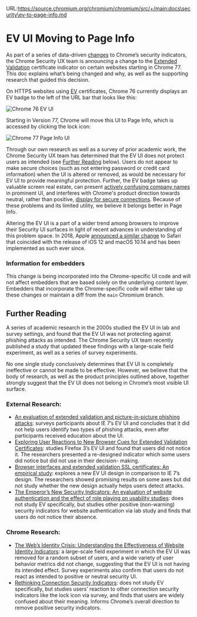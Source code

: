 URL:https://source.chromium.org/chromium/chromium/src/+/main:docs\security\ev-to-page-info.md
# EV UI Moving to Page Info

As part of a series of data-driven
[changes](https://blog.chromium.org/2018/05/evolving-chromes-security-indicators.html)
to Chrome’s security indicators, the Chrome Security UX team is announcing a
change to the
[Extended Validation](https://en.wikipedia.org/wiki/Extended_Validation_Certificate)
certificate indicator on certain websites starting in Chrome 77. This doc
explains what’s being changed and why, as well as the supporting research
that guided this decision.

On HTTPS websites using [EV](https://en.wikipedia.org/wiki/Extended_Validation_Certificate)
certificates, Chrome 76 currently displays an EV badge to the left
of the URL bar that looks like this:

![Chrome 76 EV UI](ev-to-page-info-images/chrome-76-ev-bar.png "Chrome 76 EV
UI")

Starting in Version 77, Chrome will move this UI to Page Info, which is accessed
by clicking the lock icon:

![Chrome 77 Page Info UI](ev-to-page-info-images/chrome-77-page-info.png "Chrome
77 Page Info UI")

Through our own research as well as a survey of prior academic work, the Chrome
Security UX team has determined that the EV UI does not protect users as
intended (see [Further Reading](#Further-Reading) below). Users do not appear
to make secure choices (such as not entering password or credit card
information) when the UI is altered or removed, as would be necessary for EV UI
to provide meaningful protection. Further, the EV badge takes up valuable
screen real estate, can present
[actively confusing company names](https://www.typewritten.net/writer/ev-phishing/)
in prominent UI, and interferes with Chrome's product direction towards
neutral, rather than positive,
[display for secure connections](https://blog.chromium.org/2018/05/evolving-chromes-security-indicators.html).
Because of these problems and its limited utility, we believe it belongs better
in Page Info.

Altering the EV UI is a part of a wider trend among browsers to improve their
Security UI surfaces in light of recent advances in understanding of this
problem space. In 2018, Apple
[announced a similar change](https://cabforum.org/2018/06/06/minutes-for-ca-browser-forum-f2f-meeting-44-london-6-7-june-2018/#Apple-Root-Program-Update)
to Safari that coincided with the release of iOS 12 and macOS 10.14 and has
been implemented as such ever since.

### Information for embedders

This change is being incorporated into the Chrome-specific UI code and will not
affect embedders that are based solely on the underlying content layer.
Embedders that incorporate the Chrome-specific code will either take up these
changes or maintain a diff from the `main` Chromium branch.


## Further Reading

A series of academic research in the 2000s studied the EV UI in lab and survey
settings, and found that the EV UI was not protecting against phishing attacks
as intended. The Chrome Security UX team recently published a study that updated
these findings with a large-scale field experiment, as well as a series of
survey experiments.

No one single study conclusively determines that EV UI is completely ineffective
or cannot be made to be effective. However, we believe that the body of
research, as well as the product principles outlined above, together strongly
suggest that the EV UI does not belong in Chrome’s most visible UI surface.

### External Research:

*   [An evaluation of extended validation and picture-in-picture phishing attacks](https://www.adambarth.com/papers/2007/jackson-simon-tan-barth.pdf):
	surveys participants about IE 7’s EV UI and concludes that it did not help
    	users identify two types of phishing attacks, even after participants
    	received education about the UI.
*   [Exploring User Reactions to New Browser Cues for Extended Validation Certificates](http://citeseerx.ist.psu.edu/viewdoc/download?doi=10.1.1.543.2117&rep=rep1&type=pdf):
	studies Firefox 3’s EV UI and found
	that users did not notice it. The researchers presented a re-designed
	indicator which some users did notice but did not use in their decision-
	making.
*   [Browser interfaces and extended validation SSL certificates: An empirical study](http://people.scs.carleton.ca/~paulv/papers/ccsw09.pdf):
	explores a new EV UI design in comparison to IE 7’s design. The researchers
	showed promising results on some axes but did not study whether the new
	design actually helps users detect attacks.
*   [The Emperor’s New Security Indicators: An evaluation of website authentication and the effect of role playing on usability studies](http://andyozment.com/papers/emperor.pdf):
	does not study EV specifically, but studies other positive (non-warning)
	security indicators for website authentication via lab study and finds that
	users do not notice their absence.

### Chrome Research:

*   [The Web’s Identity Crisis: Understanding the Effectiveness of Website Identity Indicators](https://storage.googleapis.com/pub-tools-public-publication-data/pdf/400599205ab5a1c9efa03e2a7c127eb8200bf288.pdf):
	a large-scale field experiment in which the EV UI was removed for a random
	subset of users, and a wide variety of user behavior metrics did not change,
	suggesting that the EV UI is not having its intended effect. Survey
	experiments also confirm that users do not react as intended to positive or
	neutral security UI.
*   [Rethinking Connection Security Indicators](https://storage.googleapis.com/pub-tools-public-publication-data/pdf/45366.pdf):
	does not study EV specifically, but studies users’ reaction to other
	connection security indicators like the lock icon via survey, and finds that
	users are widely confused about their meaning. Informs Chrome’s overall
	direction to remove positive security indicators.
